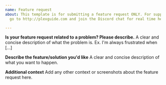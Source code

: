 ```yaml
---
name: Feature request
about: This template is for submitting a feature request ONLY. For support questions
  go to http://plexguide.com and join the Discord chat for real time help/support.

---
```


**Is your feature request related to a problem? Please describe.**
A clear and concise description of what the problem is. Ex. I'm always frustrated when [...]

**Describe the feature/solution you'd like**
A clear and concise description of what you want to happen.

**Additional context**
Add any other context or screenshots about the feature request here.
